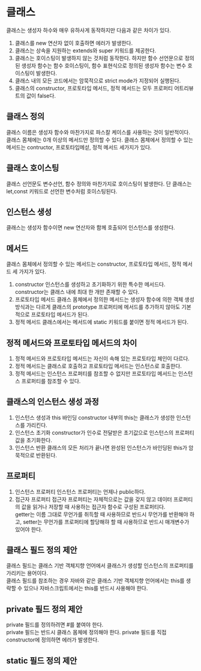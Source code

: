 # 클래스
클래스는 생성자 하수와 매우 유하사게 동작하지만 다음과 같은 차이가 있다. 
1. 클래스를 new 연산자 없이 호출하면 에러가 발생한다. 
2. 클래스는 상속을 지원하는 extends와 super 키워드를 제공한다. 
3. 클래스는 호이스팅이 발생하지 않는 것처럼 동작한다. 하지만 함수 선언문으로 정의된 생성자 함수는 함수 호이스팅이, 함수 표현식으로 정의된 생성자 함수는 변수 호이스팅이 발생한다. 
4. 클래스 내의 모든 코드에서는 암묵적으로 strict mode가 지정되어 실행된다. 
5. 클래스의 constructor, 프로토타입 메서드, 정적 메서드는 모두 프로퍼티 어트리뷰트의 값이 false다.

## 클래스 정의
클래스 이름은 생성자 함수와 마찬가지로 파스칼 케이스를 사용하는 것이 일반적이다. <br/>
클래스 몸체에는 0개 이상의 메서드만 정의할 수 있다. 클래스 몸체에서 정의할 수 있는 메서드는 contructor, 프로토타입메섣, 정적 메서드 세가지가 있다. 

## 클래스 호이스팅
클래스 선언문도 변수선언, 함수 정의와 마찬가지로 호이스팅이 발생한다. 단 클래스는 let,const 키워드로 선언한 변수처럼 호이스팅된다. 

## 인스턴스 생성
클래스는 생성자 함수이면 new 연산자와 함께 호출되어 인스턴스를 생성한다. 

## 메서드
클래스 몸체에서 정의할 수 있는 메서드는 constructor, 프로토타입 메서드, 정적 메서드 세 가지가 있다. 
1. constructor
인스턴스를 생성하고 초기화하기 위한 특수한 메서드다. constructor는 클래스 내에 최대 한 개만 존재할 수 있다. 
2. 프로토타입 메서드
클래스 몸체에서 정의한 메서드는 생성자 함수에 의한 객체 생성 방식과는 다르게 클래스의 prototype 프로퍼티에 메서드를 추가하지 않아도 기본적으로 프로토타입 메서드가 된다. 
3. 정적 메서드
클래스에서는 메서드에 static 키워드를 붙이면 정적 메서드가 된다. 

## 정적 메서드와 프로토타입 메서드의 차이
1. 정적 메서드와 프로토타입 메서드는 자신이 속해 있는 프로토타입 체인이 다르다. 
2. 정적 메서드는 클래스로 호출하고 프로토타입 메서드는 인스턴스로 호출한다. 
3. 정적 메서드는 인스턴스 프로퍼티를 참조할 수 없지만 프로토타입 메서드는 인스턴스 프로퍼티를 참조할 수 있다. 

## 클래스의 인스턴스 생성 과정
1. 인스턴스 생성과 this 바인딩
constructor 내부의 this는 클래스가 생성한 인스턴스를 가리킨다. 
2. 인스턴스 초기화
constructor가 인수로 전달받은 초기값으로 인스턴스의 프로퍼티값을 초기화한다. 
3. 인스턴스 반환
클래스의 모든 처리가 끝나면 완성된 인스턴스가 바인딩된 this가 암묵적으로 반환된다. 

## 프로퍼티
1. 인스턴스 프로퍼티
인스턴스 프로퍼티는 언제나 public하다. 
2. 접근자 프로퍼티
접근자 프로퍼티는 자체적으로는 값을 갖지 않고 데이터 프로퍼티의 값을 읽거나 저장할 때 사용하는 접근자 함수로 구성된 프로퍼티다. <br/>
getter는 이름 그대로 무언가를 취득할 때 사용하므로 반드시 무언가를 반환해야 하고, setter는 무언가를 프로퍼티에 할당해햐 할 때 사용하므로 반드시 매개변수가 있어야 한다. 

## 클래스 필드 정의 제안
클래스 필드는 클래스 기반 객체지향 언어에서 클래스가 생성할 인스턴스의 프로퍼티를 가리키는 용어이다. <br/>
클래스 필드를 참조하는 경우 자바와 같은 클래스 기반 객체지향 언어에서는 this를 생략할 수 있으나 자바스크립트에서는 this를 반드시 사용해야 한다. 

## private 필드 정의 제안
private 필드를 정의하려면 #를 붙여야 한다. <br/>
private 필드는 반드시 클래스 몸체에 정의해야 한다. private 필드를 직접 constructor에 정의하면 에러가 발생한다. 

## static 필드 정의 제안

